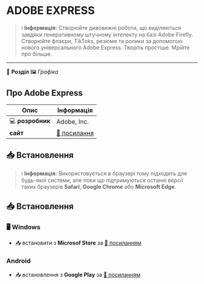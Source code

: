 # ADOBE EXPRESS


> :information_source: **Інформація:** Створюйте дивовижні роботи, що виділяються завдяки генеративному штучному інтелекту на базі Adobe Firefly. Створюйте флаєри, TikToks, резюме та ролики за допомогою нового універсального Adobe Express. Творіть простіше. Мрійте про більше.

---

:open_file_folder: **Розділ** :framed_picture: *Графіка*

## Про Adobe Express

| Опис | Інформація |
| ---- | ---------- |
| :computer: **розробник** | Adobe, Inc. |
| **сайт** | [:link: посилання](https://new.express.adobe.com/#) |

## :inbox_tray: Встановлення

> :information_source: **Інформація:** Використовується в браузері тому підходить для будь-якої системи, але поки що підтримуються останні версії таких браузерів **Safari**, **Google Chrome** або **Microsoft Edge**.

## :inbox_tray: Встановлення

### :desktop_computer: Windows

- :inbox_tray: встановити з **Microsof Store** за [:link: посиланням](https://apps.microsoft.com/detail/9p94lh3q1cp5?hl=uk-ua&gl=US)

### Android

- :inbox_tray: встановлення з **Google Play** за [:link: посиланням](https://play.google.com/store/apps/details?id=com.adobe.spark.post&hl=en_US)
